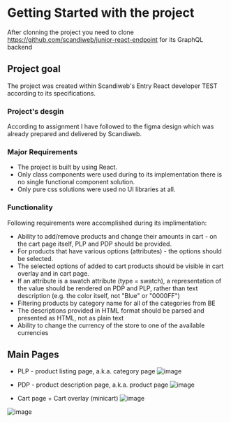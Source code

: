 # Getting Started with the project

After clonning the project you need to clone https://github.com/scandiweb/junior-react-endpoint for its GraphQL backend

## Project goal

The project was created within Scandiweb's Entry React developer TEST according to its specifications.

### Project's desgin

According to assignment I have followed to the figma design which was already prepared and delivered by Scandiweb.

### Major Requirements

- The project is built by using React.
- Only class components were used during to its implementation there is no single functional component solution.
- Only pure css solutions were used no UI libraries at all.

### Functionality

Following requirements were accomplished during its implimentation:

- Ability to add/remove products and change their amounts in cart - on the cart page itself, PLP and PDP should be provided.
- For products that have various options (attributes) - the options should be selected.
- The selected options of added to cart products should be visible in cart overlay and in cart page.
- If an attribute is a swatch attribute (type = swatch), a representation of the value should be rendered on PDP and PLP, rather than text description (e.g. the color itself, not "Blue" or "0000FF")
- Filtering products by category name for all of the categories from BE
- The descriptions provided in HTML format should be parsed and presented as HTML, not as plain text
- Ability to change the currency of the store to one of the available currencies

## Main Pages

- PLP - product listing page, a.k.a. category page
![image](https://user-images.githubusercontent.com/86785378/234831193-ac7af3bb-1988-4cf3-b42e-6da468cfdefe.png)

- PDP - product description page, a.k.a. product page
![image](https://user-images.githubusercontent.com/86785378/234831658-49c7e42d-1b5c-41a1-8764-bbeb41aef06e.png)

- Cart page + Cart overlay (minicart)
![image](https://user-images.githubusercontent.com/86785378/234831963-68f87117-6bad-45f8-9a40-efecf4405cfc.png)

![image](https://user-images.githubusercontent.com/86785378/234832208-ae4fa7ed-774a-40bd-90e4-21871e49d426.png)

